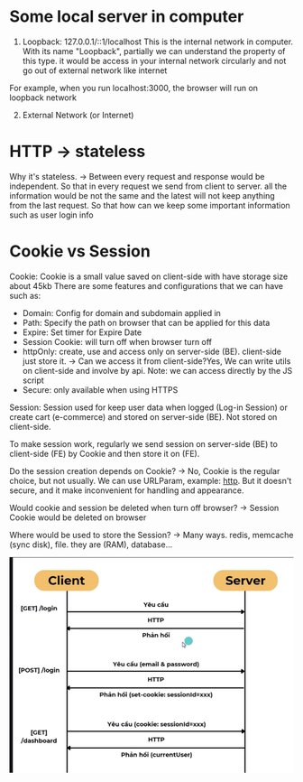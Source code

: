 # Some local server in computer

1. Loopback: 127.0.0.1/::1/localhost
   This is the internal network in computer. With its name "Loopback", partially we can understand the property of this type. it would be access in your internal network circularly and not go out of external network like internet

For example, when you run localhost:3000, the browser will run on loopback network

2. External Network (or Internet)

# HTTP -> stateless

Why it's stateless. -> Between every request and response would be independent.
So that in every request we send from client to server. all the information would be not the same and the latest will not keep anything from the last request. So that how can we keep some important information such as user login info

# Cookie vs Session

Cookie:
Cookie is a small value saved on client-side with have storage size about 45kb
There are some features and configurations that we can have such as:

- Domain: Config for domain and subdomain applied in
- Path: Specify the path on browser that can be applied for this data
- Expire: Set timer for Expire Date
- Session Cookie: will turn off when browser turn off
- httpOnly: create, use and access only on server-side (BE). client-side just store it. -> Can we access it from client-side?Yes, We can write utils on client-side and involve by api. Note: we can access directly by the JS script
- Secure: only available when using HTTPS

Session:
Session used for keep user data when logged (Log-in Session) or create cart (e-commerce) and stored on server-side (BE). Not stored on client-side.

To make session work, regularly we send session on server-side (BE) to client-side (FE) by Cookie and then store it on (FE).

Do the session creation depends on Cookie?
-> No, Cookie is the regular choice, but not usually. We can use URLParam, example: [http](http://localhost:3000/dashboard?sessionid=xxx). But it doesn't secure, and it make inconvenient for handling and appearance.

Would cookie and session be deleted when turn off browser?
-> Session Cookie would be deleted on browser

Where would be used to store the Session?
-> Many ways. redis, memcache (sync disk), file. they are (RAM), database...

![alt text](image.png)
